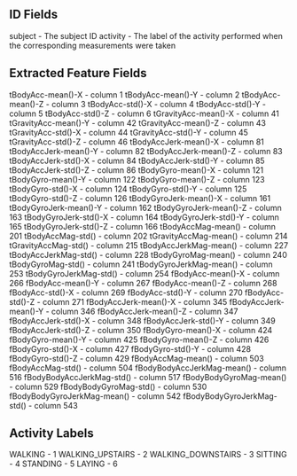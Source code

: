 ID Fields
---------
subject - The subject ID
activity - The label of the activity performed when the corresponding measurements were taken

Extracted Feature Fields
------------------------
tBodyAcc-mean()-X - column 1
tBodyAcc-mean()-Y - column 2
tBodyAcc-mean()-Z - column 3
tBodyAcc-std()-X - column 4
tBodyAcc-std()-Y - column 5
tBodyAcc-std()-Z  - column 6
tGravityAcc-mean()-X - column 41
tGravityAcc-mean()-Y - column 42
tGravityAcc-mean()-Z - column 43
tGravityAcc-std()-X - column 44
tGravityAcc-std()-Y - column 45
tGravityAcc-std()-Z - column 46
tBodyAccJerk-mean()-X - column 81
tBodyAccJerk-mean()-Y - column 82
tBodyAccJerk-mean()-Z - column 83
tBodyAccJerk-std()-X - column 84
tBodyAccJerk-std()-Y - column 85
tBodyAccJerk-std()-Z - column 86
tBodyGyro-mean()-X - column 121
tBodyGyro-mean()-Y - column 122
tBodyGyro-mean()-Z - column 123
tBodyGyro-std()-X - column 124
tBodyGyro-std()-Y - column 125
tBodyGyro-std()-Z - column 126
tBodyGyroJerk-mean()-X - column 161
tBodyGyroJerk-mean()-Y - column 162
tBodyGyroJerk-mean()-Z - column 163
tBodyGyroJerk-std()-X - column 164
tBodyGyroJerk-std()-Y - column 165
tBodyGyroJerk-std()-Z - column 166
tBodyAccMag-mean() - column 201
tBodyAccMag-std() - column 202
tGravityAccMag-mean() - column 214
tGravityAccMag-std() - column 215
tBodyAccJerkMag-mean() - column 227
tBodyAccJerkMag-std() - column 228
tBodyGyroMag-mean() - column 240
tBodyGyroMag-std() - column 241
tBodyGyroJerkMag-mean() - column 253
tBodyGyroJerkMag-std() - column 254
fBodyAcc-mean()-X - column 266
fBodyAcc-mean()-Y - column 267
fBodyAcc-mean()-Z - column 268
fBodyAcc-std()-X - column 269
fBodyAcc-std()-Y - column 270
fBodyAcc-std()-Z - column 271
fBodyAccJerk-mean()-X - column 345
fBodyAccJerk-mean()-Y - column 346
fBodyAccJerk-mean()-Z - column 347
fBodyAccJerk-std()-X - column 348
fBodyAccJerk-std()-Y - column 349
fBodyAccJerk-std()-Z - column 350
fBodyGyro-mean()-X - column 424
fBodyGyro-mean()-Y - column 425
fBodyGyro-mean()-Z - column 426
fBodyGyro-std()-X - column 427
fBodyGyro-std()-Y - column 428
fBodyGyro-std()-Z - column 429
fBodyAccMag-mean() - column 503
fBodyAccMag-std() - column 504
fBodyBodyAccJerkMag-mean() - column 516
fBodyBodyAccJerkMag-std() - column 517
fBodyBodyGyroMag-mean() - column 529
fBodyBodyGyroMag-std() - column 530
fBodyBodyGyroJerkMag-mean() - column 542
fBodyBodyGyroJerkMag-std() - column 543

Activity Labels
---------------
WALKING - 1
WALKING_UPSTAIRS - 2
WALKING_DOWNSTAIRS - 3
SITTING - 4
STANDING - 5
LAYING - 6

